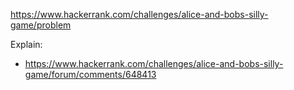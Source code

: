 https://www.hackerrank.com/challenges/alice-and-bobs-silly-game/problem

Explain:

- https://www.hackerrank.com/challenges/alice-and-bobs-silly-game/forum/comments/648413
